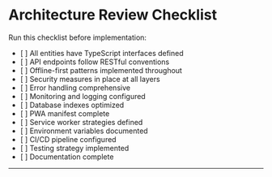 # Architecture Review Checklist

Run this checklist before implementation:

* \[ ] All entities have TypeScript interfaces defined
* \[ ] API endpoints follow RESTful conventions
* \[ ] Offline-first patterns implemented throughout
* \[ ] Security measures in place at all layers
* \[ ] Error handling comprehensive
* \[ ] Monitoring and logging configured
* \[ ] Database indexes optimized
* \[ ] PWA manifest complete
* \[ ] Service worker strategies defined
* \[ ] Environment variables documented
* \[ ] CI/CD pipeline configured
* \[ ] Testing strategy implemented
* \[ ] Documentation complete

---

